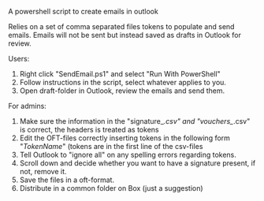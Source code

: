A powershell script to create emails in outlook

Relies on a set of comma separated files tokens to populate and send emails. Emails will not be sent but instead saved as drafts in Outlook for review.

Users:

1. Right click "SendEmail.ps1" and select "Run With PowerShell"
2. Follow instructions in the script, select whatever applies to you.
3. Open draft-folder in Outlook, review the emails and send them.


For admins:

1. Make sure the information in the "signature_*.csv" and "vouchers_*.csv" is correct, the headers is treated as tokens
2. Edit the OFT-files correctly inserting tokens in the following form "$TokenName$" (tokens are in the first line of the csv-files
3. Tell Outlook to "ignore all" on any spelling errors regarding tokens.
4. Scroll down and decide whether you want to have a signature present, if not, remove it.
5. Save the files in a oft-format.
6. Distribute in a common folder on Box (just a suggestion)
